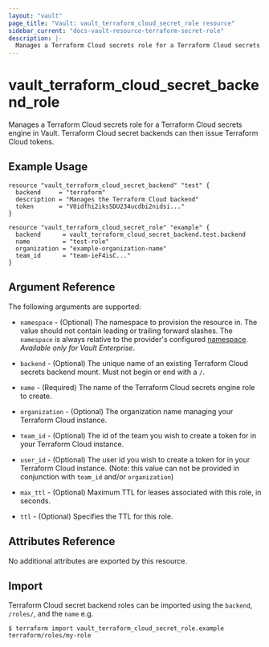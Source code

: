 ```yaml
---
layout: "vault"
page_title: "Vault: vault_terraform_cloud_secret_role resource"
sidebar_current: "docs-vault-resource-terraform-secret-role"
description: |-
  Manages a Terraform Cloud secrets role for a Terraform Cloud secrets engine in Vault.
---
```


# vault\_terraform\_cloud\_secret\_backend\_role

Manages a Terraform Cloud secrets role for a Terraform Cloud secrets engine in Vault.
Terraform Cloud secret backends can then issue Terraform Cloud tokens.

## Example Usage

```hcl
resource "vault_terraform_cloud_secret_backend" "test" {
  backend     = "terraform"
  description = "Manages the Terraform Cloud backend"
  token       = "V0idfhi2iksSDU234ucdbi2nidsi..."
}

resource "vault_terraform_cloud_secret_role" "example" {
  backend      = vault_terraform_cloud_secret_backend.test.backend
  name         = "test-role"
  organization = "example-organization-name"
  team_id      = "team-ieF4isC..."
}
```

## Argument Reference

The following arguments are supported:

* `namespace` - (Optional) The namespace to provision the resource in.
  The value should not contain leading or trailing forward slashes.
  The `namespace` is always relative to the provider's configured [namespace](/docs/providers/vault#namespace).
   *Available only for Vault Enterprise*.

* `backend` - (Optional) The unique name of an existing Terraform Cloud secrets backend mount. Must not begin or end with a `/`.

* `name` - (Required) The name of the Terraform Cloud secrets engine role to create.

* `organization` - (Optional) The organization name managing your Terraform Cloud instance.
  
* `team_id` - (Optional) The id of the team you wish to create a token for in your Terraform Cloud instance.

* `user_id` - (Optional) The user id you wish to create a token for in your Terraform Cloud instance. (Note: this value can not be provided in conjunction with `team_id` and/or `organization`)

* `max_ttl` - (Optional) Maximum TTL for leases associated with this role, in seconds.

* `ttl` - (Optional) Specifies the TTL for this role.

## Attributes Reference

No additional attributes are exported by this resource.

## Import

Terraform Cloud secret backend roles can be imported using the `backend`, `/roles/`, and the `name` e.g.

```
$ terraform import vault_terraform_cloud_secret_role.example terraform/roles/my-role
```
